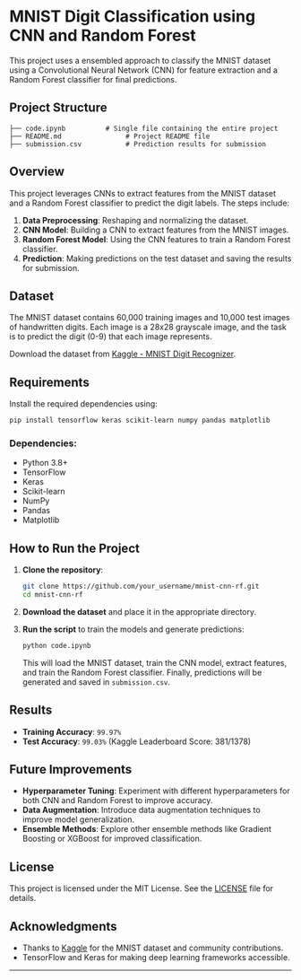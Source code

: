 # MNIST Digit Classification using CNN and Random Forest

This project uses a ensembled approach to classify the MNIST dataset using a Convolutional Neural Network (CNN) for feature extraction and a Random Forest classifier for final predictions.

## Project Structure

```
├── code.ipynb          # Single file containing the entire project
├── README.md                # Project README file
├── submission.csv           # Prediction results for submission
```

## Overview

This project leverages CNNs to extract features from the MNIST dataset and a Random Forest classifier to predict the digit labels. The steps include:

1. **Data Preprocessing**: Reshaping and normalizing the dataset.
2. **CNN Model**: Building a CNN to extract features from the MNIST images.
3. **Random Forest Model**: Using the CNN features to train a Random Forest classifier.
4. **Prediction**: Making predictions on the test dataset and saving the results for submission.

## Dataset

The MNIST dataset contains 60,000 training images and 10,000 test images of handwritten digits. Each image is a 28x28 grayscale image, and the task is to predict the digit (0-9) that each image represents.

Download the dataset from [Kaggle - MNIST Digit Recognizer](https://www.kaggle.com/c/digit-recognizer/data).

## Requirements

Install the required dependencies using:

```bash
pip install tensorflow keras scikit-learn numpy pandas matplotlib
```

### Dependencies:

- Python 3.8+
- TensorFlow
- Keras
- Scikit-learn
- NumPy
- Pandas
- Matplotlib

## How to Run the Project

1. **Clone the repository**:

   ```bash
   git clone https://github.com/your_username/mnist-cnn-rf.git
   cd mnist-cnn-rf
   ```

2. **Download the dataset** and place it in the appropriate directory.

3. **Run the script** to train the models and generate predictions:

   ```bash
   python code.ipynb
   ```

   This will load the MNIST dataset, train the CNN model, extract features, and train the Random Forest classifier. Finally, predictions will be generated and saved in `submission.csv`.

## Results

- **Training Accuracy**: `99.97%`
- **Test Accuracy**: `99.03%` (Kaggle Leaderboard Score: 381/1378)

## Future Improvements

- **Hyperparameter Tuning**: Experiment with different hyperparameters for both CNN and Random Forest to improve accuracy.
- **Data Augmentation**: Introduce data augmentation techniques to improve model generalization.
- **Ensemble Methods**: Explore other ensemble methods like Gradient Boosting or XGBoost for improved classification.

## License

This project is licensed under the MIT License. See the [LICENSE](LICENSE) file for details.

## Acknowledgments

- Thanks to [Kaggle](https://www.kaggle.com/) for the MNIST dataset and community contributions.
- TensorFlow and Keras for making deep learning frameworks accessible.

---

